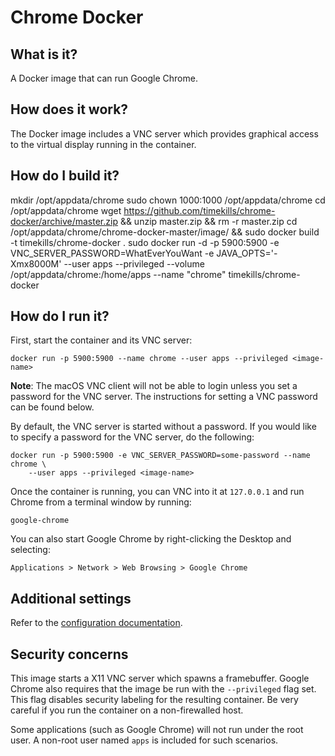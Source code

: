 # Chrome Docker
## What is it?
A Docker image that can run Google Chrome.

## How does it work?
The Docker image includes a VNC server which provides graphical access to the
virtual display running in the container.

## How do I build it?
mkdir /opt/appdata/chrome
sudo chown 1000:1000 /opt/appdata/chrome
cd /opt/appdata/chrome
wget https://github.com/timekills/chrome-docker/archive/master.zip && unzip master.zip && rm -r master.zip
cd /opt/appdata/chrome/chrome-docker-master/image/ && sudo docker build -t timekills/chrome-docker .
sudo docker run -d -p 5900:5900 -e VNC_SERVER_PASSWORD=WhatEverYouWant -e JAVA_OPTS='-Xmx8000M' --user apps --privileged --volume /opt/appdata/chrome:/home/apps --name "chrome" timekills/chrome-docker

## How do I run it?
First, start the container and its VNC server:
```
docker run -p 5900:5900 --name chrome --user apps --privileged <image-name>
```

**Note**: The macOS VNC client will not be able to login unless you set a
password for the VNC server. The instructions for setting a VNC password can be
found below.

By default, the VNC server is started without a password. If you would like to
specify a password for the VNC server, do the following:
```
docker run -p 5900:5900 -e VNC_SERVER_PASSWORD=some-password --name chrome \
    --user apps --privileged <image-name>
```

Once the container is running, you can VNC into it at `127.0.0.1` and run Chrome
from a terminal window by running:
```
google-chrome
```

You can also start Google Chrome by right-clicking the Desktop and selecting:
```
Applications > Network > Web Browsing > Google Chrome
```

## Additional settings
Refer to the [configuration documentation](docs/configuration).

## Security concerns
This image starts a X11 VNC server which spawns a framebuffer. Google Chrome
also requires that the image be run with the `--privileged` flag set. This flag
disables security labeling for the resulting container. Be very careful if you
run the container on a non-firewalled host.

Some applications (such as Google Chrome) will not run under the root user. A
non-root user named `apps` is included for such scenarios.
